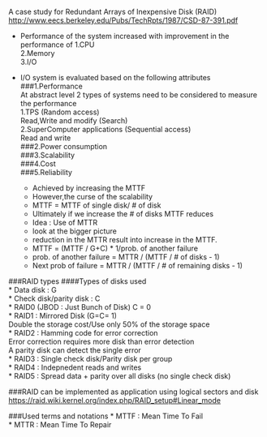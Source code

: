 A case study for Redundant Arrays of Inexpensive Disk (RAID)  
http://www.eecs.berkeley.edu/Pubs/TechRpts/1987/CSD-87-391.pdf  

* Performance of the system increased with improvement in the performance of 
1.CPU   
2.Memory  
3.I/O  

* I/O system is evaluated based on the following attributes    
###1.Performance    
    At abstract level 2 types of systems need to be considered to measure the performance    
    1.TPS (Random access)    
        Read,Write and modify (Search)    
    2.SuperComputer applications (Sequential access)    
        Read and write   
###2.Power consumption  
###3.Scalability  
###4.Cost   
###5.Reliability  
    * Achieved by increasing the MTTF  
    * However,the curse of the scalability  
    * MTTF = MTTF of single disk/ # of disk  
    * Ultimately if we increase the # of disks MTTF reduces  
    * Idea : Use of MTTR   
    * look at the bigger picture  
    * reduction in the MTTR result into increase in the MTTF.  
    * MTTF = (MTTF / G+C) * 1/prob. of another failure  
    * prob. of another failure = MTTR / (MTTF / # of disks - 1)  
    * Next prob of failure = MTTR / (MTTF / # of remaining disks - 1)  
  
###RAID types
    ####Types of disks used   
    * Data disk : G  
    * Check disk/parity disk : C  
    * RAID0 (JBOD : Just Bunch of Disk) C = 0  
    * RAID1 : Mirrored Disk (G=C= 1)  
      Double the storage cost/Use only 50% of the storage space  
    * RAID2 : Hamming code for error correction  
      Error correction requires more disk than error detection  
      A parity disk can detect the single error  
    * RAID3 : Single check disk/Parity disk per group  
    * RAID4 : Indepnedent reads and writes  
    * RAID5 : Spread data + parity over all disks (no single check disk)  

###RAID can be implemented as application using logical sectors and disk  
https://raid.wiki.kernel.org/index.php/RAID_setup#Linear_mode  

###Used terms and notations
    * MTTF : Mean Time To Fail  
    * MTTR : Mean Time To Repair  
